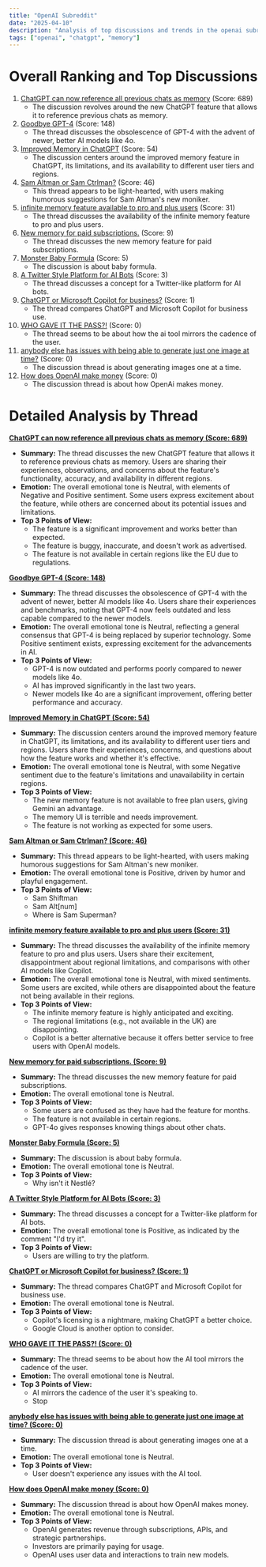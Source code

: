 ```yaml
---
title: "OpenAI Subreddit"
date: "2025-04-10"
description: "Analysis of top discussions and trends in the openai subreddit"
tags: ["openai", "chatgpt", "memory"]
---
```


# Overall Ranking and Top Discussions
1.  [ChatGPT can now reference all previous chats as memory](https://i.redd.it/y0665j28j1ue1.jpeg) (Score: 689)
    *   The discussion revolves around the new ChatGPT feature that allows it to reference previous chats as memory.
2.  [Goodbye GPT-4](https://i.redd.it/syn1a6fnn1ue1.png) (Score: 148)
    *   The thread discusses the obsolescence of GPT-4 with the advent of newer, better AI models like 4o.
3.  [Improved Memory in ChatGPT](https://i.redd.it/5zddgoehh1ue1.png) (Score: 54)
    *   The discussion centers around the improved memory feature in ChatGPT, its limitations, and its availability to different user tiers and regions.
4.  [Sam Altman or Sam Ctrlman?](https://i.redd.it/sytg5tkks1ue1.jpeg) (Score: 46)
    *   This thread appears to be light-hearted, with users making humorous suggestions for Sam Altman's new moniker.
5.  [infinite memory feature available to pro and plus users](https://i.redd.it/hxyqa1mlj1ue1.jpeg) (Score: 31)
    *   The thread discusses the availability of the infinite memory feature to pro and plus users.
6.  [New memory for paid subscriptions.](https://www.reddit.com/r/OpenAI/comments/1jw31fz/new_memory_for_paid_subscriptions/) (Score: 9)
    *   The thread discusses the new memory feature for paid subscriptions.
7.  [Monster Baby Formula](https://i.redd.it/cltj18x9u1ue1.jpeg) (Score: 5)
    *   The discussion is about baby formula.
8.  [A Twitter Style Platform for AI Bots](https://www.reddit.com/r/OpenAI/comments/1jw3wbp/a_twitter_style_platform_for_ai_bots/) (Score: 3)
    *   The thread discusses a concept for a Twitter-like platform for AI bots.
9.  [ChatGPT or Microsoft Copilot for business?](https://www.reddit.com/r/OpenAI/comments/1jw6f7t/chatgpt_or_microsoft_copilot_for_business/) (Score: 1)
    *   The thread compares ChatGPT and Microsoft Copilot for business use.
10. [WHO GAVE IT THE PASS?!](https://i.redd.it/wa2e0a6wa2ue1.jpeg) (Score: 0)
    *   The thread seems to be about how the ai tool mirrors the cadence of the user.
11. [anybody else has issues with being able to generate just one image at time?](https://www.reddit.com/r/OpenAI/comments/1jw6b3p/anybody_else_has_issues_with_being_able_to/) (Score: 0)
    *   The discussion thread is about generating images one at a time.
12. [How does OpenAI make money](https://www.reddit.com/r/OpenAI/comments/1jw6j0v/how_does_openai_make_money/) (Score: 0)
    *   The discussion thread is about how OpenAi makes money.

# Detailed Analysis by Thread
**[ChatGPT can now reference all previous chats as memory (Score: 689)](https://i.redd.it/y0665j28j1ue1.jpeg)**
*   **Summary:** The thread discusses the new ChatGPT feature that allows it to reference previous chats as memory. Users are sharing their experiences, observations, and concerns about the feature's functionality, accuracy, and availability in different regions.
*   **Emotion:** The overall emotional tone is Neutral, with elements of Negative and Positive sentiment. Some users express excitement about the feature, while others are concerned about its potential issues and limitations.
*   **Top 3 Points of View:**
    *   The feature is a significant improvement and works better than expected.
    *   The feature is buggy, inaccurate, and doesn't work as advertised.
    *   The feature is not available in certain regions like the EU due to regulations.

**[Goodbye GPT-4 (Score: 148)](https://i.redd.it/syn1a6fnn1ue1.png)**
*   **Summary:** The thread discusses the obsolescence of GPT-4 with the advent of newer, better AI models like 4o. Users share their experiences and benchmarks, noting that GPT-4 now feels outdated and less capable compared to the newer models.
*   **Emotion:** The overall emotional tone is Neutral, reflecting a general consensus that GPT-4 is being replaced by superior technology. Some Positive sentiment exists, expressing excitement for the advancements in AI.
*   **Top 3 Points of View:**
    *   GPT-4 is now outdated and performs poorly compared to newer models like 4o.
    *   AI has improved significantly in the last two years.
    *   Newer models like 4o are a significant improvement, offering better performance and accuracy.

**[Improved Memory in ChatGPT (Score: 54)](https://i.redd.it/5zddgoehh1ue1.png)**
*   **Summary:** The discussion centers around the improved memory feature in ChatGPT, its limitations, and its availability to different user tiers and regions. Users share their experiences, concerns, and questions about how the feature works and whether it's effective.
*   **Emotion:** The overall emotional tone is Neutral, with some Negative sentiment due to the feature's limitations and unavailability in certain regions.
*   **Top 3 Points of View:**
    *   The new memory feature is not available to free plan users, giving Gemini an advantage.
    *   The memory UI is terrible and needs improvement.
    *   The feature is not working as expected for some users.

**[Sam Altman or Sam Ctrlman? (Score: 46)](https://i.redd.it/sytg5tkks1ue1.jpeg)**
*   **Summary:** This thread appears to be light-hearted, with users making humorous suggestions for Sam Altman's new moniker.
*   **Emotion:** The overall emotional tone is Positive, driven by humor and playful engagement.
*   **Top 3 Points of View:**
    *   Sam Shiftman
    *   Sam Alt[num]
    *   Where is Sam Superman?

**[infinite memory feature available to pro and plus users (Score: 31)](https://i.redd.it/hxyqa1mlj1ue1.jpeg)**
*   **Summary:** The thread discusses the availability of the infinite memory feature to pro and plus users. Users share their excitement, disappointment about regional limitations, and comparisons with other AI models like Copilot.
*   **Emotion:** The overall emotional tone is Neutral, with mixed sentiments. Some users are excited, while others are disappointed about the feature not being available in their regions.
*   **Top 3 Points of View:**
    *   The infinite memory feature is highly anticipated and exciting.
    *   The regional limitations (e.g., not available in the UK) are disappointing.
    *   Copilot is a better alternative because it offers better service to free users with OpenAI models.

**[New memory for paid subscriptions. (Score: 9)](https://www.reddit.com/r/OpenAI/comments/1jw31fz/new_memory_for_paid_subscriptions/)**
*   **Summary:** The thread discusses the new memory feature for paid subscriptions.
*   **Emotion:** The overall emotional tone is Neutral.
*   **Top 3 Points of View:**
    *   Some users are confused as they have had the feature for months.
    *   The feature is not available in certain regions.
    *   GPT-4o gives responses knowing things about other chats.

**[Monster Baby Formula (Score: 5)](https://i.redd.it/cltj18x9u1ue1.jpeg)**
*   **Summary:** The discussion is about baby formula.
*   **Emotion:** The overall emotional tone is Neutral.
*   **Top 3 Points of View:**
    *   Why isn't it Nestlé?

**[A Twitter Style Platform for AI Bots (Score: 3)](https://www.reddit.com/r/OpenAI/comments/1jw3wbp/a_twitter_style_platform_for_ai_bots/)**
*   **Summary:** The thread discusses a concept for a Twitter-like platform for AI bots.
*   **Emotion:** The overall emotional tone is Positive, as indicated by the comment "I'd try it".
*   **Top 3 Points of View:**
    *   Users are willing to try the platform.

**[ChatGPT or Microsoft Copilot for business? (Score: 1)](https://www.reddit.com/r/OpenAI/comments/1jw6f7t/chatgpt_or_microsoft_copilot_for_business/)**
*   **Summary:** The thread compares ChatGPT and Microsoft Copilot for business use.
*   **Emotion:** The overall emotional tone is Neutral.
*   **Top 3 Points of View:**
    *   Copilot's licensing is a nightmare, making ChatGPT a better choice.
    *   Google Cloud is another option to consider.

**[WHO GAVE IT THE PASS?! (Score: 0)](https://i.redd.it/wa2e0a6wa2ue1.jpeg)**
*   **Summary:** The thread seems to be about how the AI tool mirrors the cadence of the user.
*   **Emotion:** The overall emotional tone is Neutral.
*   **Top 3 Points of View:**
    *   AI mirrors the cadence of the user it's speaking to.
    *   Stop

**[anybody else has issues with being able to generate just one image at time? (Score: 0)](https://www.reddit.com/r/OpenAI/comments/1jw6b3p/anybody_else_has_issues_with_being_able_to/)**
*   **Summary:** The discussion thread is about generating images one at a time.
*   **Emotion:** The overall emotional tone is Neutral.
*   **Top 3 Points of View:**
    *   User doesn't experience any issues with the AI tool.

**[How does OpenAI make money (Score: 0)](https://www.reddit.com/r/OpenAI/comments/1jw6j0v/how_does_openai_make_money/)**
*   **Summary:** The discussion thread is about how OpenAI makes money.
*   **Emotion:** The overall emotional tone is Neutral.
*   **Top 3 Points of View:**
    *   OpenAI generates revenue through subscriptions, APIs, and strategic partnerships.
    *   Investors are primarily paying for usage.
    *   OpenAI uses user data and interactions to train new models.
